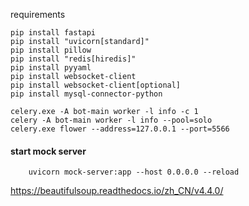 requirements
```
pip install fastapi
pip install "uvicorn[standard]"
pip install pillow
pip install "redis[hiredis]"
pip install pyyaml
pip install websocket-client
pip install websocket-client[optional]
pip install mysql-connector-python
```




```
celery.exe -A bot-main worker -l info -c 1
celery -A bot-main worker -l info --pool=solo 
celery.exe flower --address=127.0.0.1 --port=5566
``` 
#### start mock server
```
    uvicorn mock-server:app --host 0.0.0.0 --reload
```


https://beautifulsoup.readthedocs.io/zh_CN/v4.4.0/
